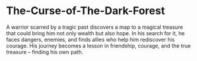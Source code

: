 # The-Curse-of-The-Dark-Forest
A warrior scarred by a tragic past discovers a map to a magical treasure that could bring him not only wealth but also hope. In his search for it, he faces dangers, enemies, and finds allies who help him rediscover his courage. His journey becomes a lesson in friendship, courage, and the true treasure – finding his own path.
